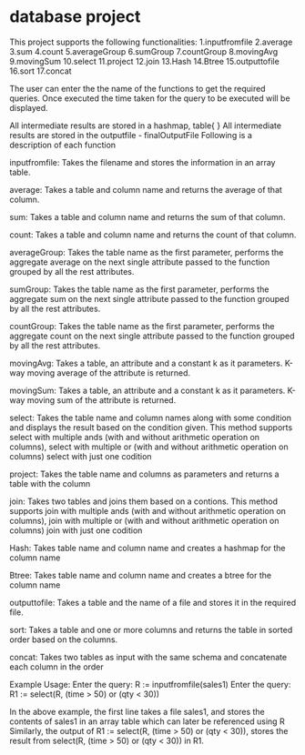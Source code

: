 # database project
This project supports the following functionalities:
1.inputfromfile 
2.average 
3.sum 
4.count 
5.averageGroup 
6.sumGroup 
7.countGroup 
8.movingAvg 
9.movingSum 
10.select 
11.project 
12.join
13.Hash
14.Btree
15.outputtofile
16.sort
17.concat

The user can enter the the name of the functions to get the required queries.
Once executed the time taken for the query to be executed will be displayed.

All intermediate results are stored in a hashmap, table{ }
All intermediate results are stored in the outputfile - finalOutputFile
Following is a description of each function

inputfromfile: Takes the filename and stores the information in an array table.

average: Takes a table and column name and returns the average of that column.

sum: Takes a table and column name and returns the sum of that column.

count: Takes a table and column name and returns the count of that column.

averageGroup: Takes the table name as the first parameter, performs the aggregate average on the next single attribute passed to the function grouped by all the rest attributes.

sumGroup:  Takes the table name as the first parameter, performs the aggregate sum on the next single attribute passed to the function grouped by all the rest attributes.

countGroup: Takes the table name as the first parameter, performs the aggregate count on the next single attribute passed to the function grouped by all the rest attributes.

movingAvg: Takes a table, an attribute and a constant k as it parameters. K-way moving average of the attribute is returned.

movingSum: Takes a table, an attribute and a constant k as it parameters. K-way moving sum of the attribute is returned.

select: Takes the table name and column names along with some condition and displays the result based on the condition given.
This method supports select with multiple ands (with and without arithmetic operation on columns), select with multiple or (with and without arithmetic operation on columns)  select with just one codition

project: Takes the table name and columns as parameters and returns a table with the column

join: Takes two tables and joins them based on a contions.  This method supports join with multiple ands 
(with and without arithmetic operation on columns), join with multiple or (with and without arithmetic operation on columns) 
join with just one codition

Hash: Takes table name and column name and creates a hashmap for the column name

Btree: Takes table name and column name and creates a btree for the column name

outputtofile: Takes a table and the name of a file and stores it in the required file.

sort: Takes a table and one or more columns and returns the table in sorted order based on the columns.

concat: Takes two tables as input with the same schema and concatenate each column in the order

Example Usage: 
Enter the query: R := inputfromfile(sales1)
Enter the query: R1 := select(R, (time > 50) or (qty < 30))

In the above example, the first line takes a file sales1, and stores the contents of sales1 in an array table which can later 
be referenced using R
Similarly, the output of R1 := select(R, (time > 50) or (qty < 30)), stores the result from select(R, (time > 50) or (qty < 30)) 
in R1.
